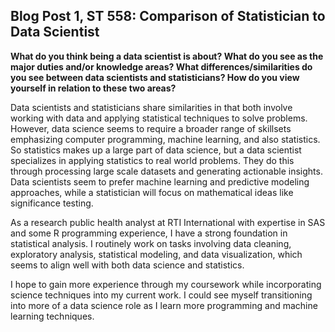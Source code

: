 ## Blog Post 1, ST 558: Comparison of Statistician to Data Scientist

**What do you think being a data scientist is about?  What do you see as the major duties and/or knowledge areas?  What differences/similarities do you see between data scientists and statisticians?  How do you view yourself in relation to these two areas?**

Data scientists and statisticians share similarities in that both involve working with data and applying statistical techniques to solve problems. However, data science seems to require a broader range of skillsets emphasizing computer programming, machine learning, and also statistics. So statistics makes up a large part of data science, but a data scientist specializes in applying statistics to real world problems. They do this through processing large scale datasets and generating actionable insights. Data scientists seem to prefer machine learning and predictive modeling approaches, while a statistician will focus on mathematical ideas like significance testing. 

As a research public health analyst at RTI International with expertise in SAS and some R programming experience, I have a strong foundation in statistical analysis.  I routinely work on tasks involving data cleaning, exploratory analysis, statistical modeling, and data visualization, which seems to align well with both data science and statistics. 

I hope to gain more experience through my coursework while incorporating science techniques into my current work. I could see myself transitioning into more of a data science role as I learn more programming and machine learning techniques.
